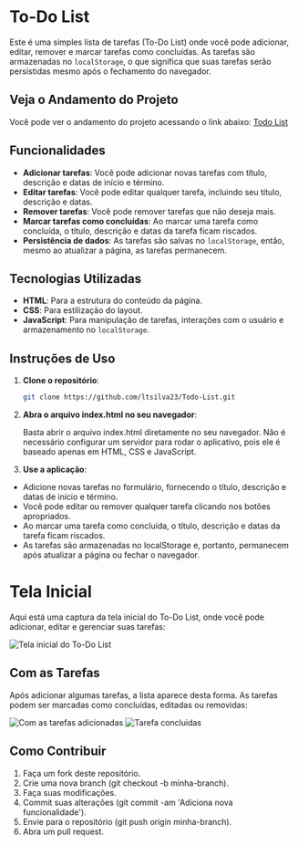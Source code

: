 # To-Do List

Este é uma simples lista de tarefas (To-Do List) onde você pode adicionar, editar, remover e marcar tarefas como concluídas. As tarefas são armazenadas no `localStorage`, o que significa que suas tarefas serão persistidas mesmo após o fechamento do navegador.


## Veja o Andamento do Projeto
Você pode ver o andamento do projeto acessando o link abaixo:
[Todo List](https://focus-list1.netlify.app/)

## Funcionalidades

- **Adicionar tarefas**: Você pode adicionar novas tarefas com título, descrição e datas de início e término.
- **Editar tarefas**: Você pode editar qualquer tarefa, incluindo seu título, descrição e datas.
- **Remover tarefas**: Você pode remover tarefas que não deseja mais.
- **Marcar tarefas como concluídas**: Ao marcar uma tarefa como concluída, o título, descrição e datas da tarefa ficam riscados.
- **Persistência de dados**: As tarefas são salvas no `localStorage`, então, mesmo ao atualizar a página, as tarefas permanecem.

## Tecnologias Utilizadas

- **HTML**: Para a estrutura do conteúdo da página.
- **CSS**: Para estilização do layout.
- **JavaScript**: Para manipulação de tarefas, interações com o usuário e armazenamento no `localStorage`.

## Instruções de Uso

1. **Clone o repositório**:
   ```bash
   git clone https://github.com/ltsilva23/Todo-List.git

2. **Abra o arquivo index.html no seu navegador**: 
   
   Basta abrir o arquivo index.html diretamente no seu navegador. Não é necessário configurar um servidor para rodar o aplicativo, pois ele é baseado apenas em HTML, CSS e JavaScript.

3. **Use a aplicação**:

- Adicione novas tarefas no formulário, fornecendo o título, descrição e datas de início e término.
- Você pode editar ou remover qualquer tarefa clicando nos botões apropriados.
- Ao marcar uma tarefa como concluída, o título, descrição e datas da tarefa ficam riscados.
- As tarefas são armazenadas no localStorage e, portanto, permanecem após atualizar a página ou fechar o navegador.

# Tela Inicial

Aqui está uma captura da tela inicial do To-Do List, onde você pode adicionar, editar e gerenciar suas tarefas:

![Tela inicial do To-Do List](img/tela-inicial.png)

## Com as Tarefas

Após adicionar algumas tarefas, a lista aparece desta forma. As tarefas podem ser marcadas como concluídas, editadas ou removidas:

![Com as tarefas adicionadas](img/Adicionando_Tarefas.png)
![Tarefa concluidas](img/Tarefa_concluida.png)


## Como Contribuir

1. Faça um fork deste repositório.
2. Crie uma nova branch (git checkout -b minha-branch).
3. Faça suas modificações.
4. Commit suas alterações (git commit -am 'Adiciona nova funcionalidade').
5. Envie para o repositório (git push origin minha-branch).
6. Abra um pull request.
